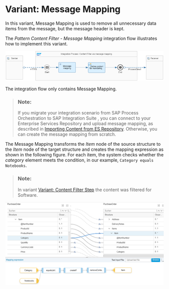 <!-- loio85571e200d514723a9e4b552db2ccf7a -->

# Variant: Message Mapping

In this variant, Message Mapping is used to remove all unnecessary data items from the message, but the message header is kept.

The *Pattern Content Filter - Message Mapping* integration flow illustrates how to implement this variant.

 ![](images/Content_FIlter_Mapping_72e9095.png) 

The integration flow only contains Message Mapping.

> ### Note:  
> If you migrate your integration scenario from SAP Process Orchestration to SAP Integration Suite , you can connect to your Enterprise Services Repository and upload message mapping, as described in [Importing Content from ES Repository](importing-content-from-es-repository-53db5fb.md). Otherwise, you can create the message mapping from scratch.

The Message Mapping transforms the *Item* node of the source structure to the *Item* node of the target structure and creates the mapping expression as shown in the following figure. For each item, the system checks whether the *category* element meets the condition, in our example, `Category equals Notebooks`.

> ### Note:  
> In variant [Variant: Content Filter Step](variant-content-filter-step-239d8f8.md) the content was filtered for Software.

 ![](images/Content_filter_mapping_mapping_25ee4cb.png) 

